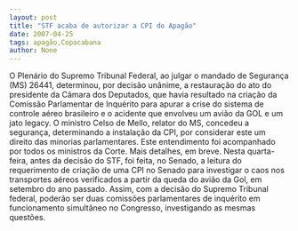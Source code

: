 ```yaml
---
layout: post
title: "STF acaba de autorizar a CPI do Apagão"
date: 2007-04-25
tags: apagão,Copacabana
author: None
---
```

O Plenário do Supremo Tribunal Federal, ao julgar o mandado de Segurança (MS) 26441, determinou, por decisão unânime,&nbsp;a restauração do ato do presidente da Câmara dos Deputados, que havia resultado na&nbsp;criação da Comissão Parlamentar de Inquérito para apurar a crise do sistema de controle aéreo brasileiro e o acidente que envolveu um avião da GOL e um jato legacy.
O ministro Celso de Mello, relator do MS, concedeu a segurança, determinando a instalação da CPI, por considerar este um direito das minorias parlamentares. Este entendimento foi acompanhado por todos os ministros da Corte.
Mais detalhes, em breve.
Nesta quarta-feira, antes da decisão do STF, foi feita, no Senado, a leitura do requerimento de criação de uma CPI no Senado para investigar o caos nos transportes aéreos verificados a partir da queda do avião da Gol, em setembro do ano passado. 
Assim, com a decisão do Supremo Tribunal federal, poderão ser duas comissões parlamentares de inquérito em funcionamento simultâneo no Congresso, investigando as mesmas questões. 